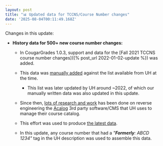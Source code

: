 ```yaml
---
layout: post
title: "📊 Updated data for TCCNS/Course Number changes"
date: '2025-08-04T00:11:49.168Z'
---
```


Changes in this update:

- **History data for 500+ new course number changes:**
  - In CougarGrades 1.0.3, support and data for the [Fall 2021 TCCNS course number changes]({% post_url 2022-01-02-update %}) was added.
  - This data was [manually added](https://github.com/cougargrades/publicdata/blob/34f2f987cfd858d1746cac24930160f09202ad35/documents/edu.uh.academics.tccns/tccns_updates.csv) against the list available from UH at the time.
    - This list was later updated by UH around ~2022, of which our manually written data was also updated in this update.
  - Since then, [lots of research and work](https://github.com/cougargrades/publicdata/tree/dbf098ff25ae96ad93e4a1c908e6e7a35cb62248/documents/_common) has been done on reverse engineering the [Acalog](https://uh.catalog.acalog.com/widget-api/catalogs/) 3rd party software/CMS that UH uses to manage their course catalog.
  - This effort was used to produce [the latest data](https://github.com/cougargrades/publicdata/blob/31736a8630eff7ff7b41ef4f2908bc08b82c64fa/documents/edu.uh.academics.tccns/tccns_updates.csv).
  - In this update, any course number that had a _"**Formerly**: ABCD 1234"_ tag in the UH description was used to assemble this data.
  
    <dango-photoswipe-album>
      <dango-photoswipe-album-item src="/assets/2025-08-03_001.png"></dango-photoswipe-album-item>
      <dango-photoswipe-album-item src="/assets/2025-08-03_002.png"></dango-photoswipe-album-item>
      <dango-photoswipe-album-item src="/assets/2025-08-03_003.png"></dango-photoswipe-album-item>
    </dango-photoswipe-album>
